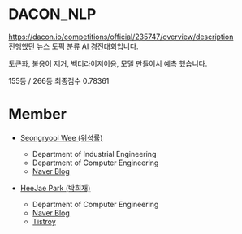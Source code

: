 # DACON_NLP
https://dacon.io/competitions/official/235747/overview/description   
진행했던 뉴스 토픽 분류 AI 경진대회입니다.

토큰화, 불용어 제거, 벡터라이져이용, 모델 만들어서 예측 했습니다.

155등 / 266등 최종점수 0.78361

# Member

+ [Seongryool Wee (위성률)](https://github.com/s-ryrui)
  + Department of Industrial Engineering
  + Department of Computer Engineering 
  + [Naver Blog](https://blog.naver.com/fbfbf1)


+ [HeeJae Park (박희재)](https://github.com/HeeJaeMon123)
  + Department of Computer Engineering  
  + [Naver Blog](https://blog.naver.com/prkhj98)
  + [Tistroy](https://heejaemon123.tistory.com/)
